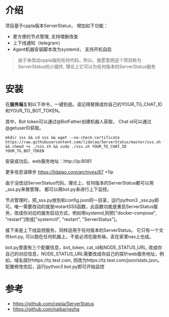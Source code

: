# 介绍
项目基于cppla版本ServerStatus， 增加如下功能：

- 更方便的节点管理, 支持增删改查
- 上下线通知（telegram）
- Agent机器安装脚本改为systemd， 支持开机自启

>由于未改动cppla版的任何代码，所以，我愿意把这个项目称为ServerStatus的小插件, 理论上它可以为任何版本的ServerStatus服务


# 安装
在**服务端**复制以下命令，一键到底。请记得替换成你自己的YOUR_TG_CHAT_ID和YOUR_TG_BOT_TOKEN。

其中，Bot token可以通过@BotFather创建机器人获取， Chat id可以通过@getuserID获取。

```
mkdir sss && cd sss && wget --no-check-certificate https://raw.githubusercontent.com/lidalao/ServerStatus/master/sss.sh && chmod +x ./sss.sh && sudo ./sss.sh YOUR_TG_CHAT_ID YOUR_TG_BOT_TOKEN

```
安装成功后，web服务地址：http://ip:8081

更多信息请移步 https://lidalao.com/archives/87  +1ip

由于没改动ServerStatus代码，理论上，任何版本的ServerStatus都可以用_sss.py来做管理， 都可以用bot.py来进行上下监控。

节点管理时，把_sss.py放到和config.json同一目录，运行python3 _sss.py即可。唯一需要改动的就是restartSSS函数，此函数功能是重启ServerStatus服务，改成你对应的服务启动方式，例如用systemd,则把["docker-compose", "restart"]改成["systemctl", "restart", "ServerStatus"]。

接下来是上下线监控服务，同样适用于任何版本的ServerStatus。 它只有一个文件bot.py, 可以跑在任何机器上，不是必须在服务端，丢在家里nas上也成。

bot.py里面有三个配置信息，bot_token, cat_id和NODE_STATUS_URL, 改成你自己的对应信息，NODE_STATUS_URL需要改成你自己的探针web服务地址，例如，域名探针https://tz.test.com, 则改为https://tz.test.com/json/stats.json。配置修改完后，运行python3 bot.py即可开始监控



# 参考
- https://github.com/cppla/ServerStatus
- https://github.com/naiba/nezha
